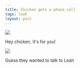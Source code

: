 ```yaml
---
title: Chicken gets a phone call
tags: leah
layout: post
---
```

<img src="http://photos.fuzzymonk.com/blog/image/595/IMG_5731.JPG" class="picture" />

Hey chicken, It's for you!





<img src="http://photos.fuzzymonk.com/blog/image/595/IMG_5722.JPG" class="picture" />

Guess they wanted to talk to Leah
